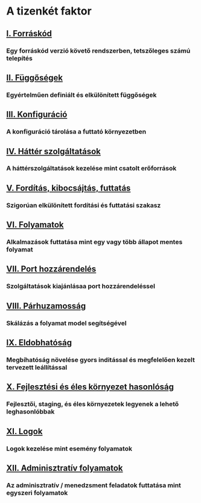 A tizenkét faktor
==================

## [I. Forráskód](./codebase)
### Egy forráskód verzió követő rendszerben, tetszőleges számú telepítés

## [II. Függőségek](./dependencies)
### Egyértelműen definiált és elkülönített függőségek

## [III. Konfiguráció](./config)
### A konfiguráció tárolása a futtató környezetben 

## [IV. Háttér szolgáltatások](./backing-services)
### A háttérszolgáltatások kezelése mint csatolt erőforrások 

## [V. Fordítás, kibocsájtás, futtatás](./build-release-run)
### Szigorúan elkülönített fordítási és futtatási szakasz

## [VI. Folyamatok](./processes)
### Alkalmazások futtatása mint egy vagy több állapot mentes folyamat 

## [VII. Port hozzárendelés](./port-binding)
### Szolgáltatások kiajánlásaa port hozzárendeléssel 

## [VIII. Párhuzamosság](./concurrency)
### Skálázás a folyamat model segítségével

## [IX. Eldobhatóság](./disposability)
### Megbíhatóság növelése gyors inditással és megfelelően kezelt tervezett leállítással 

## [X. Fejlesztési és éles környezet hasonlóság](./dev-prod-parity)
### Fejlesztői, staging, és éles környezetek legyenek a lehető leghasonlóbbak 

## [XI. Logok](./logs)
### Logok kezelése mint esemény folyamatok 

## [XII. Adminisztratív folyamatok](./admin-processes)
### Az adminisztratív / menedzsment feladatok futtatása mint egyszeri folyamatok 
